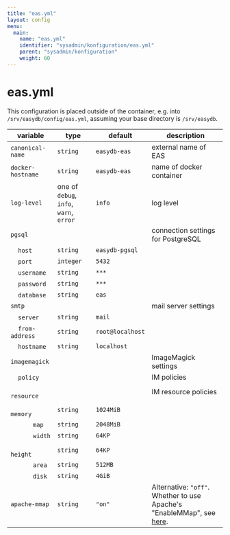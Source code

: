 ```yaml
---
title: "eas.yml"
layout: config
menu:
  main:
    name: "eas.yml"
    identifier: "sysadmin/konfiguration/eas.yml"
    parent: "sysadmin/konfiguration"
    weight: 60
---
```


# eas.yml

This configuration is placed outside of the container, e.g. into `/srv/easydb/config/eas.yml`, assuming your base directory is `/srv/easydb`.

| variable | type | default | description |
|----------|------|---------|-------------|
|`canonical-name`          | `string` | `easydb-eas` | external name of EAS |
|`docker-hostname`         | `string` | `easydb-eas` | name of docker container |
|`log-level`               | one of `debug`, `info`, `warn`, `error` | `info` | log level |
|`pgsql`                   |          |              | connection settings for PostgreSQL |
|&#8193;`host`             | `string` | `easydb-pgsql` | |
|&#8193;`port`             | `integer` | `5432` | |
|&#8193;`username`         | `string` | `***` | |
|&#8193;`password`         | `string` | `***` | |
|&#8193;`database`         | `string` | `eas` | |
|`smtp`                    |          |       | mail server settings |
|&#8193;`server`           | `string` | `mail` | |
|&#8193;`from-address`     | `string` | `root@localhost` | |
|&#8193;`hostname`         | `string` | `localhost` | |
|`imagemagick`             |          | | ImageMagick settings |
|&#8193;`policy`           |          | | IM policies |
|&#8193;&#8193;`resource`  |          | | IM resource policies |
|&#8193;&#8193;&#8193;`memory` | `string` | `1024MiB` | |
|&#8193;&#8193;&#8193;`map`    | `string` | `2048MiB` | |
|&#8193;&#8193;&#8193;`width`  | `string` | `64KP` | |
|&#8193;&#8193;&#8193;`height` | `string` | `64KP` | |
|&#8193;&#8193;&#8193;`area`   | `string` | `512MB` | |
|&#8193;&#8193;&#8193;`disk`   | `string` | `4GiB` | |
|`apache-mmap`             | `string` | `"on"` | Alternative: `"off"`. Whether to use Apache's "EnableMMap", see [here](/en/sysadmin/eas/faq#corrupted-asset-read-access). |
